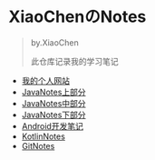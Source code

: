 # XiaoChenのNotes

> by.XiaoChen
>
> 此仓库记录我的学习笔记

- [我的个人网站](https://www.cgz233.cn)
- [JavaNotes上部分](notes/JavaNotes上部分.md)
- [JavaNotes中部分](notes/JavaNotes中部分.md)
- [JavaNotes下部分](notes/JavaNotes下部分.md)
- [Android开发笔记](notes/AndroidNotes.md)
- [KotlinNotes](notes/KotlinNotes.md)
- [GitNotes](notes/GitNotes.md)

